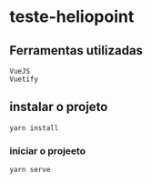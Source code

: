 # teste-heliopoint

## Ferramentas utilizadas
```
VueJS
Vuetify
```


## instalar o projeto
```
yarn install
```

### iniciar o projeeto
```
yarn serve
```

